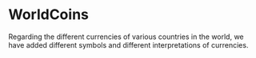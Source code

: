 # WorldCoins
Regarding the different currencies of various countries in the world, we have added different symbols and different interpretations of currencies.
